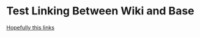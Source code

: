 # Test Linking Between Wiki and Base

[Hopefully this links](../../../wiki/Installing-Software-Environment-Modules-on-HPC-Systems.md)
